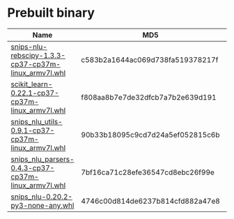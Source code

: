Prebuilt binary
=

| Name                                                | MD5                              | SHA256                                                           |
|-----------------------------------------------------|----------------------------------|------------------------------------------------------------------|
| [snips-nlu-rebscipy-1.3.3-cp37-cp37m-linux_armv7l.whl](wheels/scipy-1.3.3-cp37-cp37m-linux_armv7l.whl)             | c583b2a1644ac069d738fa519378217f | edda366fda13cfad10c3cf58341297f0ff1255020076a247ce50e594b42849d0 |
| [scikit_learn-0.22.1-cp37-cp37m-linux_armv7l.whl](wheels/scikit_learn-0.22.1-cp37-cp37m-linux_armv7l.whl)     | f808aa8b7e7de32dfcb7a7b2e639d191 | cbee708dce10704564d24268bfda4493478288b515493db8044bb9d98790bd93 |
| [snips_nlu_utils-0.9.1-cp37-cp37m-linux_armv7l.whl](wheels/snips_nlu_utils-0.9.1-cp37-cp37m-linux_armv7l.whl)   | 90b33b18095c9cd7d24a5ef052815c6b | 82c5272faf1a7ecd54e629475a5443f2383797c3b1e10a6e0301d6b3c44b63dc |
| [snips_nlu_parsers-0.4.3-cp37-cp37m-linux_armv7l.whl](wheels/snips_nlu_parsers-0.4.3-cp37-cp37m-linux_armv7l.whl) | 7bf16ca71c28efe36547cd8ebc26f99e | a97682c42bc2dd54da4e5161b0d6b9058b477eb445d9c57f4d0c4a3bc30d4ce2 |
| [snips_nlu-0.20.2-py3-none-any.whl](wheels/snips_nlu-0.20.2-py3-none-any.whl)                   | 4746c00d814de6237b814cfd882a47e8 | 7b4fe4e45b9dcd16ec177dcb71ead17db2c8bdf042b8d36ef62bd6fbbc0751e8 |
